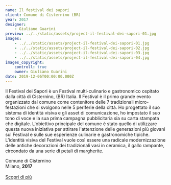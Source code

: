 ```yaml
---
name: Il festival dei sapori
client: Comune di Cisternino (BR)
year: 2017
designer:
    - Giuliano Guarini
preview: ../../static/assets/project-il-festival-dei-sapori-01.jpg
images:
    - ../../static/assets/project-il-festival-dei-sapori-01.jpg
    - ../../static/assets/project-il-festival-dei-sapori-02.jpg
    - ../../static/assets/project-il-festival-dei-sapori-03.jpg
    - ../../static/assets/project-il-festival-dei-sapori-04.jpg
images_copyright:
    controll: true
    owner: Giuliano Guarini
date: 2019-12-06T00:00:00.000Z
---
```


Il Festival dei Sapori è un Festival multi-culinario e gastronomico ospitato dalla città di Cisternino, (BR) Italia. Il Festival è il primo grande evento organizzato dal comune come contenitore delle 7 tradizionali micro-festazioni che si svolgono nelle 5 periferie della città. Ho progettato il suo sistema di identità visiva e gli asset di comunicazione, ho impostato il suo tono di voce e la sua prima campagna pubblicitaria sia su carta stampata che digitale. L'obiettivo principale del comune è stato quello di utilizzare questa nuova iniziativa per attirare l'attenzione delle generazioni più giovani sul Festival e sulle sue esperienze culinarie e gastronomiche tipiche. L’identità visiva del Festival vuole così essere una radicale modernizzazione delle antiche decorazioni dei tradizionali vasi in ceramica, il gallo rampante, circondato da una serie di petali di margherite.

Comune di Cisternino  
Milano, **2017**<br><br>
[Scopri di più](https://www.lamiapieranna.it/it/eventi/eco-festival-dei-sapori/)
